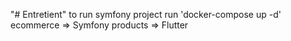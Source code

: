 "# Entretient" 
to run symfony project run 'docker-compose up -d'
ecommerce => Symfony 
products => Flutter
